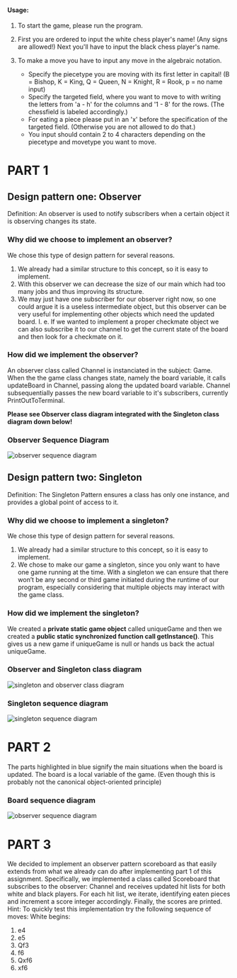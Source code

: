 #### Usage:
  1. To start the game, please run the program.
  
  2. First you are ordered to input the white chess player's name! (Any signs are allowed!) 
     Next you'll have to input the black chess player's name.
  
  3. To make a move you have to input any move in the algebraic notation. 
     - Specify the piecetype you are moving with its first letter in capital! (B = Bishop, K = King, Q = Queen, N = Knight, R = Rook, p = no name input)
     - Specify the targeted field, where you want to move to with writing the letters from 'a - h' for the columns
       and '1 - 8' for the rows. (The chessfield is labeled accordingly.)
     - For eating a piece please put in an 'x' before the specification of the targeted field. (Otherwise you are not allowed to do that.)
     - You input should contain 2 to 4 characters depending on the piecetype and movetype you want to move.


# PART 1

## Design pattern one: Observer

Definition:
An observer is used to notify subscribers when a certain object it is observing changes its state.

### Why did we choose to implement an observer?
We chose this type of design pattern for several reasons. 
1.	We already had a similar structure to this concept, so it is easy to implement.
2.	With this observer we can decrease the size of our main which had too many jobs and thus improving its structure.
3.	We may just have one subscriber for our observer right now, so one could argue it is a useless intermediate object, but this observer can be very useful for implementing other objects which need the updated board. I. e. If we wanted to implement a proper checkmate object we can also subscribe it to our channel to get the current state of the board and then look for a checkmate on it.

### How did we implement the observer?
An observer class called Channel is instanciated in the subject: Game.
When the the game class changes state, namely the board variable, it calls updateBoard in Channel, passing along the updated board variable. Channel subsequentially passes the new board variable to it's subscribers, currently PrintOutToTerminal.

**Please see Observer class diagram integrated with the Singleton class diagram down below!**


### Observer Sequence Diagram
![observer sequence diagram](https://github.com/naepre/BINF4241_group29/blob/master/Assignment_3/Chess/observer%20sequence%20diagram%20part1.jpeg)


## Design pattern two: Singleton

Definition:
The Singleton Pattern ensures a class has only one instance, and provides a global point of access to it. 


### Why did we choose to implement a singleton?
We chose this type of design pattern for several reasons. 
1.	We already had a similar structure to this concept, so it is easy to implement.
2.	We chose to make our game a singleton, since you only want to have one game running at the time. With a singleton we can ensure that there won’t be any second or third game initiated during the runtime of our program, especially considering that multiple objects may interact with the game class.


### How did we implement the singleton?
We created a **private static game object** called uniqueGame and then we created a **public static synchronized function call getInstance()**. This gives us a new game if uniqueGame is null or hands us back the actual uniqueGame.


### Observer and Singleton class diagram
![singleton and observer class diagram](https://github.com/naepre/BINF4241_group29/blob/master/Assignment_3/Chess/Observer_And_Singleton_Class_Diagram.jpg)


### Singleton sequence diagram
![singleton sequence diagram](https://github.com/naepre/BINF4241_group29/blob/master/Assignment_3/Chess/singleton%20sequence%20diagram.jpeg)




# PART 2
The parts highlighted in blue signify the main situations when the board is updated.
The board is a local variable of the game. (Even though this is probably not the canonical object-oriented principle)

### Board sequence diagram
![observer sequence diagram](https://github.com/naepre/BINF4241_group29/blob/master/Assignment_3/Chess/board%20sequence%20diagram.jpeg)





# PART 3
We decided to implement an observer pattern scoreboard as that easily extends from what we already can do after implementing part 1 of this assignment. Specifically, we implemented a class called Scoreboard that subscribes to the observer: Channel and receives updated hit lists for both white and black players. For each hit list, we iterate, identifying eaten pieces and increment a score integer accordingly. Finally, the scores are printed.
Hint: To quickly test this implementation try the following sequence of moves:
White begins:
1. e4
2. e5
3. Qf3
4. f6
5. Qxf6
6. xf6
